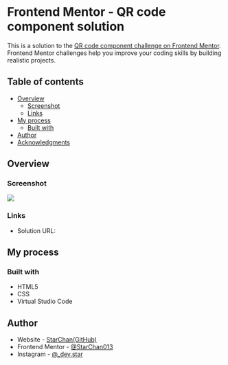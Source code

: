# Frontend Mentor - QR code component solution

This is a solution to the [QR code component challenge on Frontend Mentor](https://www.frontendmentor.io/challenges/qr-code-component-iux_sIO_H). Frontend Mentor challenges help you improve your coding skills by building realistic projects. 

## Table of contents

- [Overview](#overview)
  - [Screenshot](#screenshot)
  - [Links](#links)
- [My process](#my-process)
  - [Built with](#built-with)
- [Author](#author)
- [Acknowledgments](#acknowledgments)

## Overview

### Screenshot

![](./images/screenshot_final_project.PNG)

### Links

- Solution URL: 

## My process

### Built with

- HTML5
- CSS
- Virtual Studio Code

## Author

- Website - [StarChan(GitHub)](https://github.com/StarChan013)
- Frontend Mentor - [@StarChan013](https://www.frontendmentor.io/profile/StarChan013)
- Instagram - [@_dev.star](https://www.instagram.com/_dev.star/)

